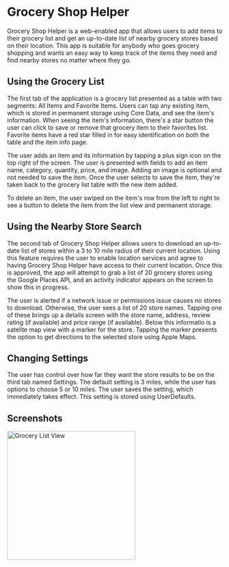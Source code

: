 # Grocery Shop Helper

Grocery Shop Helper is a web-enabled app that allows users to add items to their grocery list and get an up-to-date list of nearby grocery stores based on their location. This app is suitable for anybody who goes grocery shopping and wants an easy way to keep track of the items they need and find nearby stores no matter where they go.

## Using the Grocery List
The first tab of the application is a grocery list presented as a table with two segments: All Items and Favorite Items. Users can tap any existing item, which is stored in permanent storage using Core Data, and see the item's information. When seeing the item's information, there's a star button the user can click to save or remove that grocery item to their favorites list. Favorite items have a red star filled in for easy identification on both the table and the item info page.

The user adds an item and its information by tapping a plus sign icon on the top right of the screen. The user is presented with fields to add an item name, category, quantity, price, and image. Adding an image is optional and not needed to save the item. Once the user selects to save the item, they're taken back to the grocery list table with the new item added.

To delete an item, the user swiped on the item's row from the left to right to see a button to delete the item from the list view and permanent storage.

## Using the Nearby Store Search
The second tab of Grocery Shop Helper allows users to download an up-to-date list of stores within a 3 to 10 mile radius of their current location. Using this feature requires the user to enable location services and agree to having Grocery Shop Helper have access to their current location. Once this is approved, the app will attempt to grab a list of 20 grocery stores using the Google Places API, and an activity indicator appears on the screen to show this in progress. 

The user is alerted if a network issue or permissions issue causes no stores to download. Otherwise, the user sees a list of 20 store names. Tapping one of these brings up a details screen with the store name, address, review rating (if available) and price range (if available). Below this informatio is a satelite map view with a marker for the store. Tapping the marker presents the option to get directions to the selected store using Apple Maps.

## Changing Settings
The user has control over how far they want the store results to be on the third tab named Settings. The default setting is 3 miles, while the user has options to choose 5 or 10 miles. The user saves the setting, which immediately takes effect. This setting is stored using UserDefaults.

## Screenshots

<img src="http://i.imgur.com/mpKWcEw.png" alt="Grocery List View" height="300">
